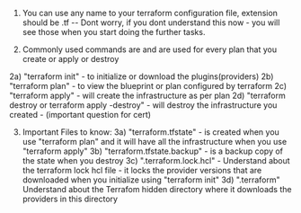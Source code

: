 1) You can use any name to your terraform configuration file, extension should be .tf -- Dont worry, if you dont understand this now - you will see those when you start doing the further tasks.

2) Commonly used commands are and are used for every plan that you create or apply or destroy 

2a) "terraform init" - to initialize or download the plugins(providers)
2b) "terraform plan" - to view the blueprint or plan configured by terraform
2c) "terraform apply" - will create the infrastructure as per plan
2d) "terraform destroy or terraform apply -destroy" - will destroy the infrastructure you created - (important question for cert)


3) Important Files to know: 
3a) "terraform.tfstate" - is created when you use "terraform plan" and it will have all the infrastructure when you use "terraform apply" 
3b) "terraform.tfstate.backup" - is a backup copy of the state when you destroy 
3c) ".terraform.lock.hcl" - Understand about the terraform lock hcl file - it locks the provider versions that are downloaded when you initialize using "terraform init"
3d) ".terraform" Understand about the Terrafom hidden directory where it downloads the providers in this directory
  
